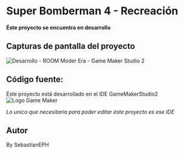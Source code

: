 # Super Bomberman 4 - Recreación
**Éste proyecto se encuentra en desarrollo**

## Capturas de pantalla del proyecto
![Desarrollo - ROOM Moder Era - Game Maker Studio 2](https://i.imgur.com/8JaMg6v.png)
## Código fuente:
Éste proyecto está desarrollado en el IDE GameMakerStudio2 
![Logo Game Maker](https://10crack.com/wp-content/uploads/2019/12/1920-1.png)

*Lo unico que necesitaría para poder editar éste proyecto es ese IDE*
## Autor
 By SebastianEPH